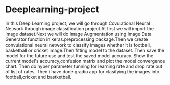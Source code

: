 # Deeplearning-project
In this Deep Learning project, we will go through Covulational Neural Network through image classification project.At first we will import the image dataset.Next we will do Image Augmentation using Image Data Generator function in keras.preprocessing package.Then we create convulational neural network to classify images whether it is football, basketball or cricket image.Then fitting model to the dataset. 
Then save the model for the future use and test the saved model accuracy.
Show the current model's accuracy,confusion matrix and plot  the model convergence chart.
Then do hyper parameter tunning for learning rate and drop rate out of list of rates.
Then i have done gradio app for clasifying the images into football,cricket and bastketball.
